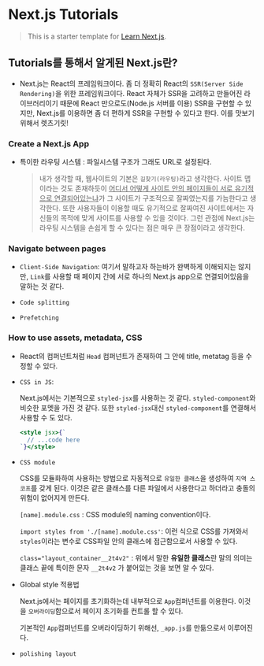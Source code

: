 # Next.js Tutorials

> This is a starter template for [Learn Next.js](https://nextjs.org/learn).

## Tutorials를 통해서 알게된 Next.js란?

- Next.js는 React의 프레임워크이다. 좀 더 정확히 React의 `SSR(Server Side Rendering)`을 위한 프레임워크이다. React 자체가 SSR을 고려하고 만들어진 라이브러리이기 때문에 React 만으로도(Node.js 서버를 이용) SSR을 구현할 수 있지만, Next.js를 이용하면 좀 더 편하게 SSR을 구현할 수 있다고 한다. 이를 맛보기 위해서 렛츠기릿!

### Create a Next.js App

- 특이한 라우팅 시스템 : 파일시스템 구조가 그래도 URL로 설정된다.

  > 내가 생각할 때, 웹사이트의 기본은 `길찾기(라우팅)`라고 생각한다. 사이트 맵이라는 것도 존재하듯이 <u>어디서 어떻게 사이트 안의 페이지들이 서로 유기적으로 연결되어있는냐</u>가 그 사이트가 구조적으로 잘짜였는지를 가늠한다고 생각한다. 또한 사용자들이 이용할 때도 유기적으로 잘짜여진 사이트에서는 자신들의 목적에 맞게 사이트를 사용할 수 있을 것이다. 그런 관점에 Next.js는 라우팅 시스템을 손쉽게 할 수 있다는 점은 매우 큰 장점이라고 생각한다.

### Navigate between pages

- `Client-Side Navigation`:
  여기서 말하고자 하는바가 완벽하게 이해되지는 않지만, `Link`를 사용할 때 페이지 간에 서로 하나의 Next.js app으로 연결되어있음을 말하는 것 같다.

- `Code splitting`
- `Prefetching`

### How to use assets, metadata, CSS

- React의 컴퍼넌트처럼 `Head` 컴퍼넌트가 존재하여 그 안에 title, metatag 등을 수정할 수 있다.

- `CSS in JS`:

  Next.js에서는 기본적으로 `styled-jsx`를 사용하는 것 같다. `styled-component`와 비슷한 포멧을 가진 것 같다. 또한 `styled-jsx`대신 `styled-component`를 연결해서 사용할 수 도 있다.

  ```jsx
  <style jsx>{`
  	// ...code here
  `}</style>
  ```

- `CSS module`

  CSS를 모듈화하여 사용하는 방법으로 자동적으로 `유일한 클래스`을 생성하여 `지역 스코프`를 갖게 된다. 이것은 같은 클래스를 다른 파일에서 사용한다고 하더라고 충돌의 위험이 없어지게 만든다.

  `[name].module.css` : CSS module의 naming convention이다.

  `import styles from './[name].module.css'`: 이런 식으로 CSS를 가져와서 `styles`이라는 변수로 CSS파일 안의 클래스에 접근함으로서 사용할 수 있다.

  `class="layout_container__2t4v2"` : 위에서 말한 **유일한 클래스**란 말의 의미는 클래스 끝에 특이한 문자 `__2t4v2` 가 붙어있는 것을 보면 알 수 있다.

- Global style 적용법

  Next.js에서는 페이지를 초기화하는데 내부적으로 `App`컴퍼넌트를 이용한다. 이것을 `오버라이딩`함으로서 페이지 초기화를 컨트롤 할 수 있다.

  기본적인 `App`컴퍼넌트를 오버라이딩하기 위해선, `_app.js`를 만듦으로서 이루어진다.

- `polishing layout`
